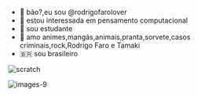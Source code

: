 - 👋 bão?,eu sou @rodrigofarolover
- 👀 estou interessada em pensamento computacional
- 🤠 sou estudante
- 💞️ amo animes,mangás,animais,pranta,sorvete,casos criminais,rock,Rodrigo Faro e Tamaki
- 🇧🇷 sou brasileiro

![scratch](https://img.shields.io/badge/Scratch-4D97FF?style=for-the-badge&logo=Scratch&logoColor=white)
 <img scr = "https://img.shields.io/badge/JavaScript-323330?style=for-the-badge&logo=javascript&logoColor=F7DF1E">
<!---
rodrigofarolover/rodrigofarolover is a ✨ special ✨ repository because its `README.md` (this file) appears on your GitHub profile.
You can click the Preview link to take a look at your changes.
--->
![images-9](https://user-images.githubusercontent.com/105503382/168308712-05e966b7-c2df-4f2d-9909-3c1e4fce529c.jpeg)
